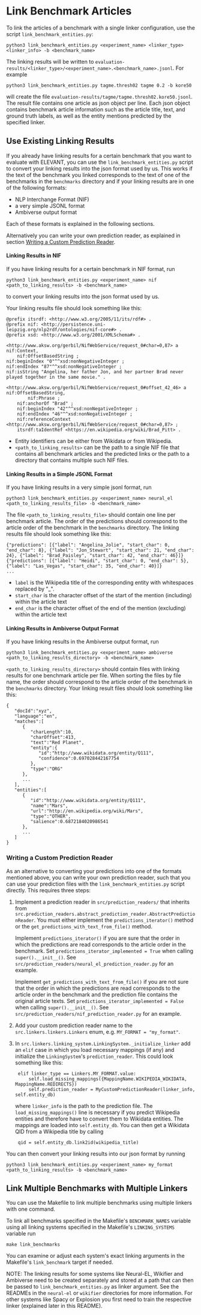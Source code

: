 # Link Benchmark Articles
To link the articles of a benchmark with a single linker configuration, use the script `link_benchmark_entities.py`:

    python3 link_benchmark_entities.py <experiment_name> <linker_type> <linker_info> -b <benchmark_name>

The linking results will be written to `evaluation-results/<linker_type>/<experiment_name>.<benchmark_name>.jsonl`.
 For example

    python3 link_benchmark_entities.py tagme.thresh02 tagme 0.2 -b kore50

will create the file `evaluation-results/tagme/tagme.thresh02.kore50.jsonl`. The result file contains one article as
 json object per line. Each json object contains benchmark article information such as the article title, text, and
 ground truth labels, as well as the entity mentions predicted by the specified linker.

## Use Existing Linking Results
If you already have linking results for a certain benchmark that you want to evaluate with ELEVANT, you can use the
 `link_benchmark_entities.py` script to convert your linking results into the json format used by us. This works if
 the text of the benchmark you linked corresponds to the text of one of the benchmarks in the `benchmarks` directory
 and if your linking results are in one of the following formats:

- NLP Interchange Format (NIF)
- a very simple JSONL format
- Ambiverse output format

Each of these formats is explained in the following sections.

Alternatively you can write your own prediction reader, as explained in section
 [Writing a Custom Prediction Reader](#writing-a-custom-prediction-reader).

#### Linking Results in NIF
If you have linking results for a certain benchmark in NIF format, run

    python3 link_benchmark_entities.py <experiment_name> nif <path_to_linking_results> -b <benchmark_name>

to convert your linking results into the json format used by us.

Your linking results file should look something like this:

    @prefix itsrdf: <http://www.w3.org/2005/11/its/rdf#> .
    @prefix nif: <http://persistence.uni-leipzig.org/nlp2rdf/ontologies/nif-core#> .
    @prefix xsd: <http://www.w3.org/2001/XMLSchema#> .
    
    <http://www.aksw.org/gerbil/NifWebService/request_0#char=0,87> a nif:Context,
        nif:OffsetBasedString ;
    nif:beginIndex "0"^^xsd:nonNegativeInteger ;
    nif:endIndex "87"^^xsd:nonNegativeInteger ;
    nif:isString "Angelina, her father Jon, and her partner Brad never played together in the same movie." .
    
    <http://www.aksw.org/gerbil/NifWebService/request_0#offset_42_46> a nif:OffsetBasedString,
            nif:Phrase ;
        nif:anchorOf "Brad" ;
        nif:beginIndex "42"^^xsd:nonNegativeInteger ;
        nif:endIndex "46"^^xsd:nonNegativeInteger ;
        nif:referenceContext <http://www.aksw.org/gerbil/NifWebService/request_0#char=0,87> ;
        itsrdf:taIdentRef <https://en.wikipedia.org/wiki/Brad_Pitt> .
    
- Entity identifiers can be either from Wikidata or from Wikipedia.
- `<path_to_linking_results>` can be the path to a single NIF file that contains all benchmark articles and the
 predicted links or the path to a directory that contains multiple such NIF files.

#### Linking Results in a Simple JSONL Format
If you have linking results in a very simple jsonl format, run

    python3 link_benchmark_entities.py <experiment_name> neural_el <path_to_linking_results_file> -b <benchmark_name>

The file `<path_to_linking_results_file>` should contain one line per benchmark article. The order of the predictions
 should correspond to the article order of the benchmark in the `benchmarks` directory. The linking results file
 should look something like this:

    {"predictions": [{"label": "Angelina_Jolie", "start_char": 0, "end_char": 8}, {"label": "Jon_Stewart", "start_char": 21, "end_char": 24}, {"label": "Brad_Paisley", "start_char": 42, "end_char": 46}]}
    {"predictions": [{"label": "Heidi", "start_char": 0, "end_char": 5}, {"label": "Las_Vegas", "start_char": 35, "end_char": 40}]}
    ...

- `label` is the Wikipedia title of the corresponding entity with whitespaces replaced by "_".
- `start_char` is the character offset of the start of the mention (including) within the article text
- `end_char` is the character offset of the end of the mention (excluding) within the article text

#### Linking Results in Ambiverse Output Format
If you have linking results in the Ambiverse output format, run

    python3 link_benchmark_entities.py <experiment_name> ambiverse <path_to_linking_results_directory> -b <benchmark_name>

`<path_to_linking_results_directory>` should contain files with linking results for one benchmark article per file.
 When sorting the files by file name, the order should correspond to the article order of the benchmark in the
 `benchmarks` directory. Your linking result files should look something like this:

    {
       "docId":"xyz",
       "language":"en",
       "matches":[
          {
             "charLength":10,
             "charOffset":413,
             "text":"Red Planet",
             "entity":{
                "id":"http://www.wikidata.org/entity/Q111",
                "confidence":0.697028442167754
             },
             "type":"ORG"
          },
          ...
       ],
       "entities":[
          {
             "id":"http://www.wikidata.org/entity/Q111",
             "name":"Mars",
             "url":"http://en.wikipedia.org/wiki/Mars",
             "type":"OTHER",
             "salience":0.6872184020986541
          },
          ...
       ]
    }

### Writing a Custom Prediction Reader
As an alternative to converting your predictions into one of the formats mentioned above, you can write your own
 prediction reader, such that you can use your prediction files with the `link_benchmark_entities.py` script directly.
 This requires three steps:

1) Implement a prediction reader in `src/prediction_readers/` that inherits from
 `src.prediction_readers.abstract_prediction_reader.AbstractPredictionReader`. You must either implement the
 `predictions_iterator()` method or the `get_predictions_with_text_from_file()` method.

    Implement `predictions_iterator()` if you are sure that the order in which the predictions are read corresponds
     to the article order in the benchmark. Set `predictions_iterator_implemented = True` when calling
     `super().__init__()`. See `src/prediction_readers/neural_el_prediction_reader.py` for an example.

    Implement `get_predictions_with_text_from_file()` if you are not sure that the order in which the predictions are
     read corresponds to the article order in the benchmark and the prediction file contains the original article
     texts. Set `predictions_iterator_implemented = False` when calling `super().__init__()`. See
     `src/prediction_readers/nif_prediction_reader.py` for an example.

2) Add your custom prediction reader name to the `src.linkers.linkers.Linkers` enum, e.g. `MY_FORMAT = "my_format"`.

3) In `src.linkers.linking_system.LinkingSystem._initialize_linker` add an `elif` case in which you load necessary
 mappings (if any) and initialize the `LinkingSystem`'s `prediction_reader`. This could look something like this:

        elif linker_type == Linkers.MY_FORMAT.value:
            self.load_missing_mappings({MappingName.WIKIPEDIA_WIKIDATA, MappingName.REDIRECTS})
            self.prediction_reader = MyCustomPredictionReader(linker_info, self.entity_db)

    where `linker_info` is the path to the prediction file. The `load_missing_mappings()` line is necessary if you
     predict Wikipedia entities and therefore have to convert them to Wikidata entities. The mappings are loaded into
     `self.entity_db`. You can then get a Wikidata QID from a Wikipedia title by calling

        qid = self.entity_db.link2id(wikipedia_title)

You can then convert your linking results into our json format by running

    python3 link_benchmark_entities.py <experiment_name> my_format <path_to_linking_results> -b <benchmark_name>


## Link Multiple Benchmarks with Multiple Linkers
You can use the Makefile to link multiple benchmarks using multiple linkers with one command.

To link all benchmarks specified in the Makefile's `BENCHMARK_NAMES` variable using all linking systems specified in
 the Makefile's `LINKING_SYSTEMS` variable run

    make link_benchmarks

You can examine or adjust each system's exact linking arguments in the Makefile's `link_benchmark` target if needed.

NOTE: The linking results for some systems like Neural-EL, Wikifier and Ambiverse need to be created separately and
 stored at a path that can then be passed to `link_benchmark_entities.py` as linker argument. See the READMEs in the
 `neural-el` or `wikifier` directories for more information. For other systems like Spacy or Explosion you first need
 to train the respective linker (explained later in this README).
